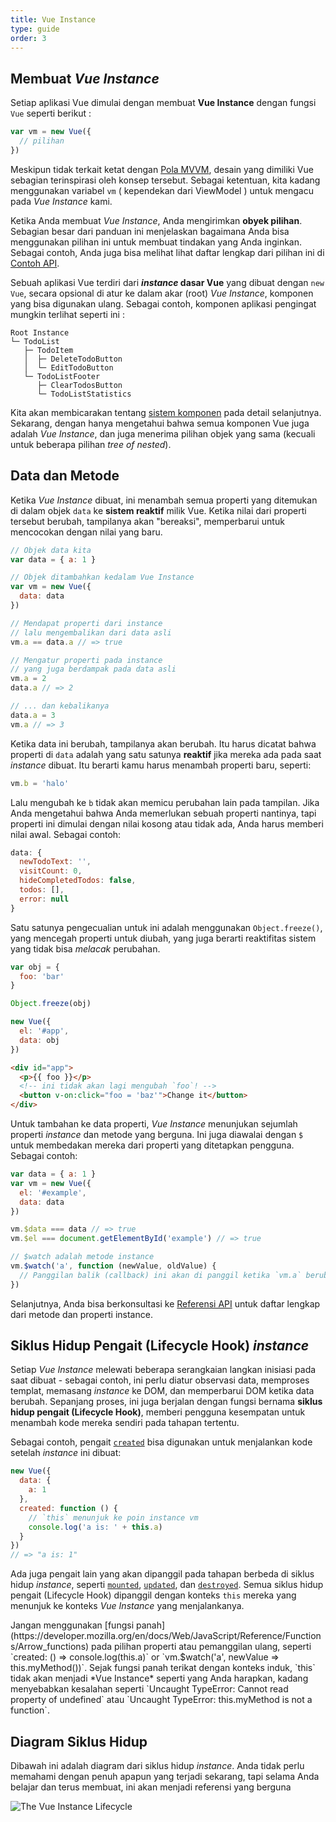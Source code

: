 ```yaml
---
title: Vue Instance
type: guide
order: 3
---
```


## Membuat *Vue Instance*

Setiap aplikasi Vue dimulai dengan membuat **Vue Instance** dengan fungsi `Vue` seperti berikut :

```js
var vm = new Vue({
  // pilihan
})
```

Meskipun tidak terkait ketat dengan [Pola MVVM](https://en.wikipedia.org/wiki/Model_View_ViewModel), desain yang dimiliki Vue sebagian terinspirasi oleh konsep tersebut. Sebagai ketentuan, kita kadang menggunakan variabel `vm` ( kependekan dari ViewModel ) untuk mengacu pada *Vue Instance* kami.


Ketika Anda membuat *Vue Instance*, Anda mengirimkan **obyek pilihan**. Sebagian besar dari panduan ini menjelaskan bagaimana Anda bisa menggunakan pilihan ini untuk membuat tindakan yang Anda inginkan. Sebagai contoh, Anda juga bisa melihat lihat daftar lengkap dari pilihan ini di [Contoh API](../api/#Options-Data).


Sebuah aplikasi Vue terdiri dari ***instance* dasar Vue** yang dibuat dengan `new Vue`, secara opsional di atur ke dalam akar (root) *Vue Instance*, komponen yang bisa digunakan ulang. Sebagai contoh, komponen aplikasi pengingat mungkin terlihat seperti ini :


```
Root Instance
└─ TodoList
   ├─ TodoItem
   │  ├─ DeleteTodoButton
   │  └─ EditTodoButton
   └─ TodoListFooter
      ├─ ClearTodosButton
      └─ TodoListStatistics
```

Kita akan membicarakan tentang [sistem komponen](components.html) pada detail selanjutnya. Sekarang, dengan hanya mengetahui bahwa semua komponen Vue juga adalah *Vue Instance*, dan juga menerima pilihan objek yang sama (kecuali untuk beberapa pilihan *tree of nested*).


## Data dan Metode

Ketika *Vue Instance* dibuat, ini menambah semua properti yang ditemukan di dalam objek `data` ke **sistem reaktif** milik Vue. Ketika nilai dari properti tersebut berubah, tampilanya akan "bereaksi", memperbarui untuk mencocokan dengan nilai yang baru.


```js
// Objek data kita
var data = { a: 1 }

// Objek ditambahkan kedalam Vue Instance
var vm = new Vue({
  data: data
})

// Mendapat properti dari instance
// lalu mengembalikan dari data asli
vm.a == data.a // => true

// Mengatur properti pada instance
// yang juga berdampak pada data asli
vm.a = 2
data.a // => 2

// ... dan kebalikanya
data.a = 3
vm.a // => 3
```

Ketika data ini berubah, tampilanya akan berubah. Itu harus dicatat bahwa properti di `data` adalah yang satu satunya **reaktif** jika mereka ada pada saat *instance* dibuat. Itu berarti kamu harus menambah properti baru, seperti:


```js
vm.b = 'halo'
```

Lalu mengubah ke `b` tidak akan memicu perubahan lain pada tampilan. Jika Anda mengetahui bahwa Anda memerlukan sebuah properti nantinya, tapi properti ini dimulai dengan nilai kosong atau tidak ada, Anda harus memberi nilai awal. Sebagai contoh:


```js
data: {
  newTodoText: '',
  visitCount: 0,
  hideCompletedTodos: false,
  todos: [],
  error: null
}
```

Satu satunya pengecualian untuk ini adalah menggunakan `Object.freeze()`, yang mencegah properti untuk diubah, yang juga berarti reaktifitas sistem yang tidak bisa _melacak_ perubahan.


```js
var obj = {
  foo: 'bar'
}

Object.freeze(obj)

new Vue({
  el: '#app',
  data: obj
})
```

```html
<div id="app">
  <p>{{ foo }}</p>
  <!-- ini tidak akan lagi mengubah `foo`! -->
  <button v-on:click="foo = 'baz'">Change it</button>
</div>
```

Untuk tambahan ke data properti, *Vue Instance* menunjukan sejumlah properti *instance* dan metode yang berguna. Ini juga diawalai dengan `$` untuk membedakan mereka dari properti yang ditetapkan pengguna. Sebagai contoh:


```js
var data = { a: 1 }
var vm = new Vue({
  el: '#example',
  data: data
})

vm.$data === data // => true
vm.$el === document.getElementById('example') // => true

// $watch adalah metode instance
vm.$watch('a', function (newValue, oldValue) {
  // Panggilan balik (callback) ini akan di panggil ketika `vm.a` berubah
})
```

Selanjutnya, Anda bisa berkonsultasi ke [Referensi API](../api/#Instance-Properties) untuk daftar lengkap dari metode dan properti instance.


## Siklus Hidup Pengait (Lifecycle Hook) *instance*

Setiap *Vue Instance* melewati beberapa serangkaian langkan inisiasi pada saat dibuat - sebagai contoh, ini perlu diatur observasi data, memproses templat, memasang *instance* ke DOM, dan memperbarui DOM ketika data berubah. Sepanjang proses, ini juga berjalan dengan fungsi bernama **siklus hidup pengait (Lifecycle Hook)**, memberi pengguna kesempatan untuk menambah kode mereka sendiri pada tahapan tertentu.

Sebagai contoh, pengait [`created`](../api/#created) bisa digunakan untuk menjalankan kode setelah *instance* ini dibuat:

```js
new Vue({
  data: {
    a: 1
  },
  created: function () {
    // `this` menunjuk ke poin instance vm
    console.log('a is: ' + this.a)
  }
})
// => "a is: 1"
```

Ada juga pengait lain yang akan dipanggil pada tahapan berbeda di siklus hidup *instance*, seperti [`mounted`](../api/#mounted), [`updated`](../api/#updated), dan [`destroyed`](../api/#destroyed). Semua siklus hidup pengait (Lifecycle Hook) dipanggil dengan konteks `this` mereka yang menunjuk ke konteks *Vue Instance* yang menjalankanya.

<p class="tip">Jangan menggunakan [fungsi panah](https://developer.mozilla.org/en/docs/Web/JavaScript/Reference/Functions/Arrow_functions) pada pilihan properti atau pemanggilan ulang, seperti `created: () => console.log(this.a)` or `vm.$watch('a', newValue => this.myMethod())`. Sejak fungsi panah terikat dengan konteks induk, `this` tidak akan menjadi *Vue Instance* seperti yang Anda harapkan, kadang menyebabkan kesalahan seperti `Uncaught TypeError: Cannot read property of undefined` atau `Uncaught TypeError: this.myMethod is not a function`.</p>

## Diagram Siklus Hidup

Dibawah ini adalah diagram dari siklus hidup *instance*. Anda tidak perlu memahami dengan penuh apapun yang terjadi sekarang, tapi selama Anda belajar dan terus membuat, ini akan menjadi referensi yang berguna


![The *Vue Instance* Lifecycle](/images/lifecycle.png)
